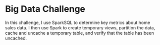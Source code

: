 # Big Data Challenge

In this challenge, I use SparkSQL to determine key metrics about home sales data. I then use Spark to create temporary views, partition the data, cache and uncache a temporary table, and verify that the table has been uncached.
